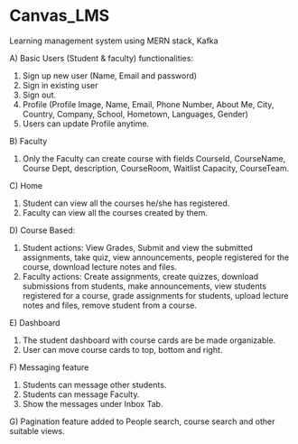 # Canvas_LMS
Learning management system using MERN stack, Kafka


A) Basic Users (Student & faculty) functionalities:
1. Sign up new user (Name, Email and password)
2. Sign in existing user
3. Sign out.
4. Profile (Profile Image, Name, Email, Phone Number, About Me, City, Country, Company, School, Hometown, Languages, Gender)
5. Users can update Profile anytime.

B) Faculty
1. Only the Faculty can create course with fields CourseId, CourseName, Course Dept, description, CourseRoom, Waitlist Capacity, CourseTeam.

C) Home
1. Student can view all the courses he/she has registered.
2. Faculty can view all the courses created by them.

D) Course Based:
1. Student actions: View Grades, Submit and view the submitted assignments, take quiz, view announcements, people registered for the course, download lecture notes and files.
2. Faculty actions: Create assignments, create quizzes, download submissions from students, make announcements, view students registered for a course, grade assignments for students, upload lecture notes and files, remove student from a course.

E) Dashboard 
1. The student dashboard with course cards are be made organizable.
2. User can move course cards to top, bottom and right.

F) Messaging feature
1. Students can message other students.
2. Students can message Faculty.
3. Show the messages under Inbox Tab.

G) Pagination feature added to People search, course search and other suitable views.
